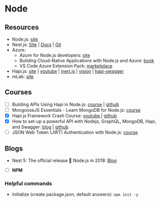 # Node

## Resources

* Node.js: [site](https://nodejs.org/en/)
* Nest.js: [Site](https://nestjs.com/) \| [Docs](https://docs.nestjs.com/) \| [Git](https://github.com/nestjs/nest)
* Azure:
  * Azure for Node.js developers: [site](https://docs.microsoft.com/en-us/javascript/azure/?view=azure-node-latest)
  * Building Cloud-Native Applications with Node.js and Azure: [book](https://azure.microsoft.com/en-us/resources/building-cloud-native-applications-with-node-js-and-azure/en-us/)
  * VS Code Azure Extension Pack: [marketplace](https://marketplace.visualstudio.com/items?itemName=ms-vscode.vscode-azureextensionpack)
* Hapi.js: [site](https://hapijs.com/) \| [youtube](https://www.youtube.com/watch?v=2lprC0yYeFw&feature=youtu.be) \| [inert.js](https://github.com/hapijs/inert) \| [vision](https://github.com/hapijs/vision) \| [hapi-swagger](https://github.com/glennjones/hapi-swagger)
* mLab: [site](https://mlab.com/home)

## Courses

* [ ] Building APIs Using Hapi in Node.js: [course](https://www.linkedin.com/learning/building-apis-using-hapi-in-node-js) \| [github](https://github.com/synedra/hapi-api)
* [ ] MongooseJS Essentials - Learn MongoDB for Node.js: [course](https://github.com/kozigh01/gitbook_javascript/tree/87f1fdc05a43c76dbbc4afdc1bca267b487467bd/MongooseJS%20Essentials%20-%20Learn%20MongoDB%20for%20Node.js)
* [x] Hapi.js Framework Crash Course: [youtube ](https://www.youtube.com/watch?v=2lprC0yYeFw&feature=youtu.be)\| [github](https://github.com/kozigh01/hapijs_crashcourse)
* [x] How to set-up a powerful API with Nodejs, GraphQL, MongoDB, Hapi, and Swagger​: [blog](https://medium.freecodecamp.org/how-to-setup-a-powerful-api-with-nodejs-graphql-mongodb-hapi-and-swagger-e251ac189649) \| [github](https://github.com/kozigh01/graphql_hapi_node)
* [ ] JSON Web Token \(JWT\) Authentication with Node.js: [course](https://egghead.io/courses/json-web-token-jwt-authentication-with-node-js)

## Blogs

* Nest 5: The official release 🚀 Node.js in 2018: [Blog](https://medium.com/@kammysliwiec/nest-5-the-official-release-node-js-in-2018-1b6d3a47b104)
* [ ] **NPM**

### Helpful commands

* Initialize \(create package.json, default answers\): `npm init -y`

